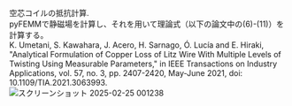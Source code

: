 空芯コイルの抵抗計算.  
pyFEMMで静磁場を計算し、それを用いて理論式（以下の論文中の(6)-(11)）を計算する。  
K. Umetani, S. Kawahara, J. Acero, H. Sarnago, Ó. Lucía and E. Hiraki, "Analytical Formulation of Copper Loss of Litz Wire With Multiple Levels of Twisting Using Measurable Parameters," in IEEE Transactions on Industry Applications, vol. 57, no. 3, pp. 2407-2420, May-June 2021, doi: 10.1109/TIA.2021.3063993.  
![スクリーンショット 2025-02-25 001238](https://github.com/user-attachments/assets/b627cd7e-6232-4a72-a302-244250f6a73d)
